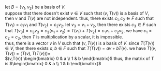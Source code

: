 let $B=\{v_1,v_2\}$ be a basis of $V$.  
suppose that there doesn't exist $v\in V$ such that $(v,T(v))$ is a basis of $V$, then $v$ and $T(v)$ are not independent. thus, there exists $c_1,c_2\in F$ such that $T(v_1)=c_1 v_1$ and $T(v_2)=c_2 v_2$. let $v_3=v_1+v_2$, then there exists $c_3\in F$ such that $T(v_3)=c_3 v_3=c_3(v_1+v_2)=T(v_1)+T(v_2)=c_1 v_1+c_2 v_2$, we have $c_1=c_2=c_3$, then $T$ is multiplication by a scalar, it is impossible.  
thus, there is a vector $v$ in $V$ such that $(v,T(v))$ is a basis of $V$. since $T(T(v))\in V$, then there exists $a,b\in F$ such that $T(T(v))=av+bT(v)$. we have $T((v,T(v))=(T(v),T(T(v)))=$  
$(v,T(v))
\begin{bmatrix}
   0 & a   \\
   1 & b 
\end{bmatrix}$
thus, the matrix of $T$ is
$\begin{bmatrix}
   0 & a   \\
   1 & b 
\end{bmatrix}$